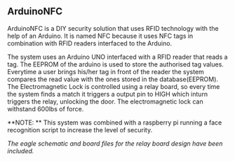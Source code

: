 ## ArduinoNFC
ArduinoNFC is a DIY security solution that uses RFID technology with the help of an Arduino. It is named NFC because it uses NFC tags in combination with RFID readers interfaced to the Arduino.

The system uses an Arduino UNO interfaced with a RFID reader that reads a tag. The EEPROM of the arduino is used to store the authorised tag values. Everytime a user brings his/her tag in front of the reader the system compares the read value with the ones stored in the database(EEPROM). The Electromagnetic Lock is controlled using a relay board, so every time the system finds a match it triggers a output pin to HIGH which inturn triggers the relay, unlocking the door. The electromagnetic lock can withstand 600lbs of force.

**NOTE: ** This system was combined with a raspberry pi running a face recognition script to increase the level of security.

*The eagle schematic and board files for the relay board design have been included.*
